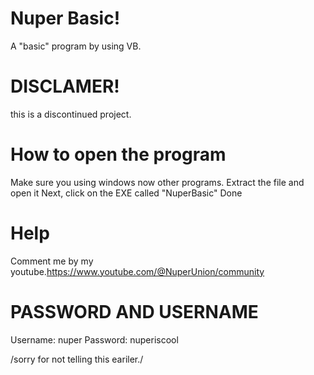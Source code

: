 # Nuper Basic!
A "basic" program by using VB.

# DISCLAMER!
this is a discontinued project.


# How to open the program
Make sure you using windows now other programs. 
Extract the file and open it
Next, click on the EXE called "NuperBasic"
Done

# Help

Comment me by my youtube.https://www.youtube.com/@NuperUnion/community

# PASSWORD AND USERNAME

Username: nuper
Password: nuperiscool

/sorry for not telling this eariler./
